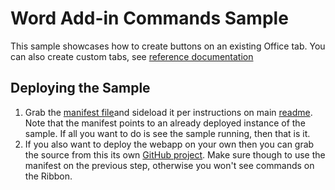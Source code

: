 # Word Add-in Commands Sample #
This sample showcases how to create buttons on an existing Office tab. You can also create custom tabs, see [reference documentation](https://msdn.microsoft.com/EN-US/library/office/mt621545.aspx)

## Deploying the Sample


1. Grab the [manifest file](https://github.com/OfficeDev/Office-Add-in-Commands-Samples/blob/master/Word/manifest/CitationSample.xml)and sideload it per instructions on main [readme](https://github.com/OfficeDev/Office-Add-in-Commands-Samples/blob/master/README.md). Note that the manifest points to an already deployed instance of the sample. If all you want to do is see the sample running, then that is it. 
2. If you also want to deploy the webapp on your own then you can grab the source from this its own [GitHub project](https://github.com/OfficeDev/Office-Add-in-Fabric-UI-Sample). Make sure though to use the manifest on the previous step, otherwise you won't see commands on the Ribbon. 